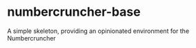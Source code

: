 # numbercruncher-base
A simple skeleton, providing an opinionated environment for the Numbercruncher
